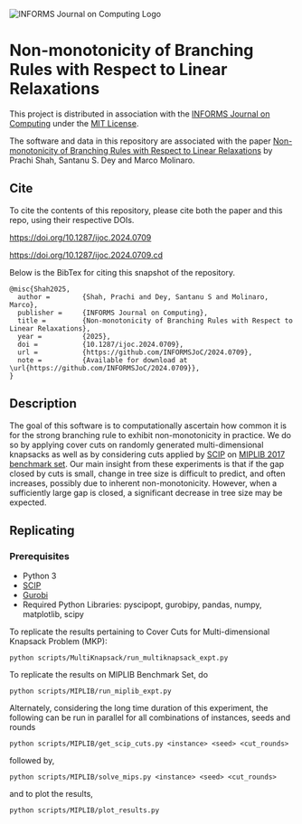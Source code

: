 ![INFORMS Journal on Computing Logo](https://INFORMSJoC.github.io/logos/INFORMS_Journal_on_Computing_Header.jpg)

# Non-monotonicity of Branching Rules with Respect to Linear Relaxations

This project is distributed in association with the [INFORMS Journal on
Computing](https://pubsonline.informs.org/journal/ijoc) under the [MIT License](LICENSE).

The software and data in this repository are associated with the paper [Non-monotonicity of Branching Rules with Respect to Linear Relaxations](https://doi.org/10.1287/ijoc.2024.0709) by Prachi Shah, Santanu S. Dey and Marco Molinaro.


## Cite

To cite the contents of this repository, please cite both the paper and this repo, using their respective DOIs.

https://doi.org/10.1287/ijoc.2024.0709

https://doi.org/10.1287/ijoc.2024.0709.cd

Below is the BibTex for citing this snapshot of the repository.

```
@misc{Shah2025,
  author =        {Shah, Prachi and Dey, Santanu S and Molinaro, Marco},
  publisher =     {INFORMS Journal on Computing},
  title =         {Non-monotonicity of Branching Rules with Respect to Linear Relaxations},
  year =          {2025},
  doi =           {10.1287/ijoc.2024.0709},
  url =           {https://github.com/INFORMSJoC/2024.0709},
  note =          {Available for download at \url{https://github.com/INFORMSJoC/2024.0709}},
}
```
## Description

The goal of this software is to computationally ascertain how common it is for the strong branching rule to exhibit non-monotonicity in practice.  We do so by applying cover cuts on randomly generated multi-dimensional knapsacks as well as by considering cuts applied by [SCIP](https://www.scipopt.org/) on [MIPLIB 2017 benchmark set](https://miplib.zib.de/tag_benchmark.html). Our main insight from these experiments is that if the gap closed by cuts is small, change in tree size is difficult to predict, and often increases, possibly due to inherent non-monotonicity. However, when a sufficiently large gap is closed, a significant decrease in tree size may be expected. 


## Replicating

### Prerequisites

- Python 3
- [SCIP](https://www.scipopt.org/)
- [Gurobi](https://www.gurobi.com/)
- Required Python Libraries: pyscipopt, gurobipy, pandas, numpy, matplotlib, scipy

To replicate the results pertaining to Cover Cuts for Multi-dimensional Knapsack Problem (MKP):

```
python scripts/MultiKnapsack/run_multiknapsack_expt.py
```

To replicate the results on MIPLIB Benchmark Set, do 
```
python scripts/MIPLIB/run_miplib_expt.py
```
Alternately, considering the long time duration of this experiment, the following can be run in parallel for all combinations of instances, seeds and rounds 
```
python scripts/MIPLIB/get_scip_cuts.py <instance> <seed> <cut_rounds>
```
followed by, 
```
python scripts/MIPLIB/solve_mips.py <instance> <seed> <cut_rounds>
```
and to plot the results,
```
python scripts/MIPLIB/plot_results.py
```


